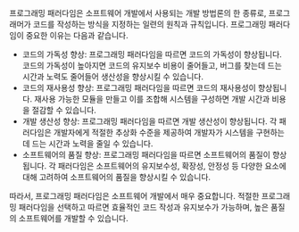 <!-- 프로그래밍 패러다임 -->

프로그래밍 패러다임은 소프트웨어 개발에서 사용되는 개발 방법론의 한 종류로, 프로그래머가 코드를 작성하는 방식을 지정하는 일련의 원칙과 규칙입니다. 프로그래밍 패러다임이 중요한 이유는 다음과 같습니다.

* 코드의 가독성 향상: 프로그래밍 패러다임을 따르면 코드의 가독성이 향상됩니다. 코드의 가독성이 높아지면 코드의 유지보수 비용이 줄어들고, 버그를 찾는데 드는 시간과 노력도 줄어들어 생산성을 향상시킬 수 있습니다.
* 코드의 재사용성 향상: 프로그래밍 패러다임을 따르면 코드의 재사용성이 향상됩니다. 재사용 가능한 모듈을 만들고 이를 조합해 시스템을 구성하면 개발 시간과 비용을 절감할 수 있습니다.
* 개발 생산성 향상: 프로그래밍 패러다임을 따르면 개발 생산성이 향상됩니다. 각 패러다임은 개발자에게 적절한 추상화 수준을 제공하여 개발자가 시스템을 구현하는 데 드는 시간과 노력을 줄일 수 있습니다.
* 소프트웨어의 품질 향상: 프로그래밍 패러다임을 따르면 소프트웨어의 품질이 향상됩니다. 각 패러다임은 소프트웨어의 유지보수성, 확장성, 안정성 등 다양한 요소에 대해 고려하여 소프트웨어의 품질을 향상시킬 수 있습니다.

따라서, 프로그래밍 패러다임은 소프트웨어 개발에서 매우 중요합니다. 적절한 프로그래밍 패러다임을 선택하고 따르면 효율적인 코드 작성과 유지보수가 가능하며, 높은 품질의 소프트웨어를 개발할 수 있습니다.